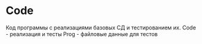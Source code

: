 # Code
Код программы с реализациями базовых СД и тестированием их.
Code - реализация и тесты
Prog - файловые данные для тестов
